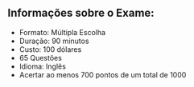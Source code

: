 ## Informações sobre o Exame:

* Formato: Múltipla Escolha
* Duração: 90 minutos
* Custo: 100 dólares
* 65 Questões
* Idioma: Inglês
* Acertar ao menos 700 pontos de um total de 1000